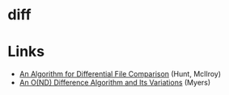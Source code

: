 # diff

# Links

- [An Algorithm for Differential File Comparison](http://www.cs.dartmouth.edu/~doug/diff.pdf) (Hunt, McIlroy)
- [An O(ND) Difference Algorithm and Its Variations](http://www.xmailserver.org/diff2.pdf) (Myers)
